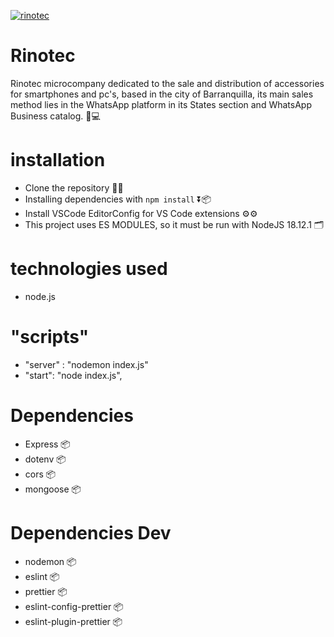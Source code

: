 [![rinotec](https://i.ibb.co/SVx1mxH/Rinotec-Back.png "rinotec")](https://i.ibb.co/SVx1mxH/Rinotec-Back.png "rinotec")

# Rinotec

Rinotec microcompany dedicated to the sale and distribution of accessories for smartphones and pc's, based in the city of Barranquilla, its main sales method lies in the WhatsApp platform in its States section and WhatsApp Business catalog. 📱💻


# installation

- Clone the repository 📃📃
- Installing dependencies with `npm install` ⏬📦
- Install VSCode EditorConfig for VS Code extensions ⚙️​⚙️​
- This project uses ES MODULES, so it must be run with NodeJS 18.12.1 🗂️​

# technologies used

- node.js 


# "scripts"

- "server" : "nodemon index.js"
- "start": "node index.js",

# Dependencies

- Express 📦
- dotenv 📦
- cors 📦
- mongoose 📦

# Dependencies Dev

- nodemon 📦
- eslint 📦
- prettier  📦
- eslint-config-prettier  📦
- eslint-plugin-prettier  📦
